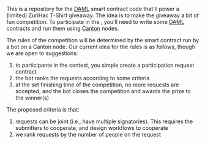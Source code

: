 This is a repository for the [DAML](https://daml.com) smart contract code that'll power a (limited) ZuriHac T-Shirt giveaway. 
The idea is to make the giveaway a bit of fun competition. To participate in the , you'll need to write some [DAML](https://daml.com) contracts and run them using [Canton](https://canton.io) nodes. 

The rules of the competition will be determined by the smart contract run by a bot on a Canton node. Our current idea for the rules is as follows, though we are open to suggestions:
1. to participante in the contest, you simple create a participation request contract
2. the bot ranks the requests according to some criteria
3. at the set finishing time of the competition, no more requests are accepted, and the bot closes the competition and awards the prize to the winner(s)

The proposed criteria is that:
1. requests can be joint (i.e., have multiple signatories). This requires the submitters to cooperate, and design workflows to cooperate
2. we rank requests by the number of people on the request
